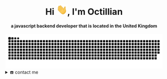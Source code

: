 <div align="center">
<h1 align="center">Hi <img width="35" src="https://github.com/1999AZZAR/1999AZZAR/blob/main/resources/img/waving.gif">, I'm Octillian</h1>
<h4 align="center">a javascript backend developer that is located in the United Kingdom</h4>
</div>

<div align="center">
  <a href="https://mloxytrading.com">
  <img  src="https://github.com/1999AZZAR/1999AZZAR/blob/main/resources/img/grid-snake.svg"
       alt="snake" /></a>
</div>

<details>
  <summary>☎️ contact me</summary>
<div>
  <samp>
    <h2 align="center">😎 you can reach me by:</h2>
    <p align="center">
      <br/>
     </a>
      <a href="https://discordapp.com/users/690376157744332900" target="blank"><img align="center"
         src="https://logos-world.net/wp-content/uploads/2020/12/Discord-Logo-700x394.png"
         alt="Octillian#3673" height="30"/></a>
  Octillian#3673
    </p>
  <p align="center">
     
     
  </samp>
</div>
</details>

